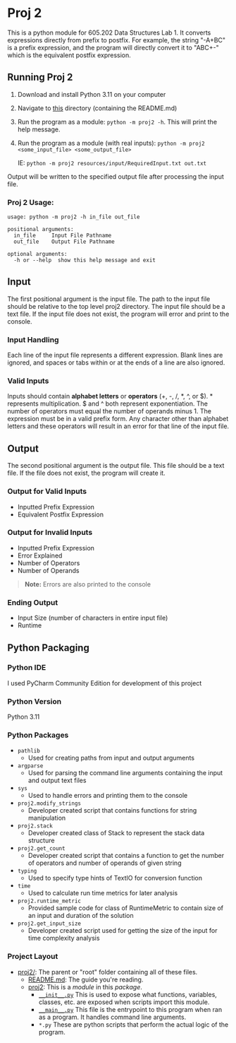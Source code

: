 # Proj 2

This is a python module for 605.202 Data Structures Lab 1. It converts 
expressions directly from prefix to postfix. For example, the string "-A+BC" 
is a prefix expression, and the program will directly convert it to "ABC+-" 
which is the equivalent postfix expression.

## Running Proj 2

1. Download and install Python 3.11 on your computer
2. Navigate to [this](.) directory (containing the README.md)
3. Run the program as a module: `python -m proj2 -h`. This will print the help message.
4. Run the program as a module (with real inputs): `python -m proj2 <some_input_file> <some_output_file>`

   IE: `python -m proj2 resources/input/RequiredInput.txt out.txt`

Output will be written to the specified output file after processing the input file.

### Proj 2 Usage:

```commandline
usage: python -m proj2 -h in_file out_file

positional arguments:
  in_file     Input File Pathname
  out_file    Output File Pathname

optional arguments:
  -h or --help  show this help message and exit
```

## Input
The first positional argument is the input file. The path to the input 
file should be relative to the top level proj2 directory. The input file 
should be a text file. If the input file does not exist, the program will 
error and print to the console.

### Input Handling
Each line of the input file represents a different expression. Blank lines 
are ignored, and spaces or tabs within or at the ends of a line are also 
ignored.

### Valid Inputs
Inputs should contain **alphabet letters** or **operators** (+, -, /, *, ^, 
or $). * represents multiplication. $ and ^ both represent exponentiation. 
The number of operators must equal the number of operands minus 1. The 
expression must be in a valid prefix form. Any character other than alphabet 
letters and these operators will result in an error for that line of the 
input file. 

## Output
The second positional argument is the output file. This file should be a 
text file. If the file does not exist, the program will create it.

### Output for Valid Inputs
* Inputted Prefix Expression
* Equivalent Postfix Expression

### Output for Invalid Inputs
* Inputted Prefix Expression
* Error Explained
* Number of Operators
* Number of Operands

> **Note:** Errors are also printed to the console

### Ending Output
* Input Size (number of characters in entire input file)
* Runtime 

## Python Packaging

### Python IDE 
I used PyCharm Community Edition for development of this project

### Python Version
Python 3.11

### Python Packages

* `pathlib`
    * Used for creating paths from input and output arguments
* `argparse`
    * Used for parsing the command line arguments containing the 
      input and output text files
* `sys`
  * Used to handle errors and printing them to the console
* `proj2.modify_strings`
  * Developer created script that contains functions for string manipulation 
* `proj2.stack`
  * Developer created class of Stack to represent the stack data structure
* `proj2.get_count`
  * Developer created script that contains a function to get the number of operators and number of 
    operands of given string
* `typing`
  * Used to specify type hints of TextIO for 
    conversion function
* `time`
  * Used to calculate run time metrics for later analysis
* `proj2.runtime_metric`
  * Provided sample code for class of RuntimeMetric to contain size of an input and duration 
    of the solution
* `proj2.get_input_size`
  * Developer created script used for getting the size of the input for time 
    complexity analysis

### Project Layout

* [proj2/](.): The parent or "root" folder containing all of these files.
    * [README.md](README.md):
      The guide you're reading.
    * [proj2](proj2): 
      This is a *module* in this *package*.
      * [`__init__.py`](proj2/__init__.py) 
        This is used to expose what functions, variables, classes, etc. are 
        exposed when scripts import this module.
      * [`__main__.py`](proj2/__main__.py) 
        This file is the entrypoint to this program when ran as a program. 
        It handles command line arguments.
      * `*.py` 
        These are python scripts that perform the actual logic of the program.





